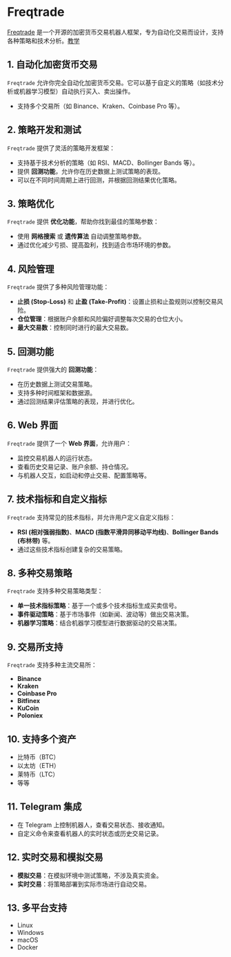# Freqtrade

[Freqtrade](https://www.freqtrade.io/) 是一个开源的加密货币交易机器人框架，专为自动化交易而设计，支持各种策略和技术分析。[教学](../../pay/alive.md)

<DocsAD/>

## 1. 自动化加密货币交易
`Freqtrade` 允许你完全自动化加密货币交易。它可以基于自定义的策略（如技术分析或机器学习模型）自动执行买入、卖出操作。
- 支持多个交易所（如 Binance、Kraken、Coinbase Pro 等）。

## 2. 策略开发和测试
`Freqtrade` 提供了灵活的策略开发框架：
- 支持基于技术分析的策略（如 RSI、MACD、Bollinger Bands 等）。
- 提供 **回测功能**，允许你在历史数据上测试策略的表现。
- 可以在不同时间周期上进行回测，并根据回测结果优化策略。

## 3. 策略优化
`Freqtrade` 提供 **优化功能**，帮助你找到最佳的策略参数：
- 使用 **网格搜索** 或 **遗传算法** 自动调整策略参数。
- 通过优化减少亏损、提高盈利，找到适合市场环境的参数。

## 4. 风险管理
`Freqtrade` 提供了多种风险管理功能：
- **止损 (Stop-Loss)** 和 **止盈 (Take-Profit)**：设置止损和止盈规则以控制交易风险。
- **仓位管理**：根据账户余额和风险偏好调整每次交易的仓位大小。
- **最大交易数**：控制同时进行的最大交易数。

## 5. 回测功能
`Freqtrade` 提供强大的 **回测功能**：
- 在历史数据上测试交易策略。
- 支持多种时间框架和数据源。
- 通过回测结果评估策略的表现，并进行优化。

## 6. Web 界面
`Freqtrade` 提供了一个 **Web 界面**，允许用户：
- 监控交易机器人的运行状态。
- 查看历史交易记录、账户余额、持仓情况。
- 与机器人交互，如启动和停止交易、配置策略等。

## 7. 技术指标和自定义指标
`Freqtrade` 支持常见的技术指标，并允许用户定义自定义指标：
- **RSI (相对强弱指数)**、**MACD (指数平滑异同移动平均线)**、**Bollinger Bands (布林带)** 等。
- 通过这些技术指标创建复杂的交易策略。

## 8. 多种交易策略
`Freqtrade` 支持多种交易策略类型：
- **单一技术指标策略**：基于一个或多个技术指标生成买卖信号。
- **事件驱动策略**：基于市场事件（如新闻、波动等）做出交易决策。
- **机器学习策略**：结合机器学习模型进行数据驱动的交易决策。

## 9. 交易所支持
`Freqtrade` 支持多种主流交易所：
- **Binance**
- **Kraken**
- **Coinbase Pro**
- **Bitfinex**
- **KuCoin**
- **Poloniex**

## 10. 支持多个资产

- 比特币（BTC）
- 以太坊（ETH）
- 莱特币（LTC）
- 等等

## 11. Telegram 集成

- 在 Telegram 上控制机器人，查看交易状态、接收通知。
- 自定义命令来查看机器人的实时状态或历史交易记录。

## 12. 实时交易和模拟交易

- **模拟交易**：在模拟环境中测试策略，不涉及真实资金。
- **实时交易**：将策略部署到实际市场进行自动交易。

## 13. 多平台支持

- Linux
- Windows
- macOS
- Docker